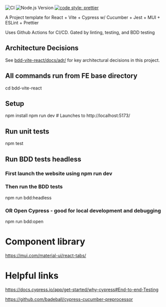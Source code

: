 ![CI](https://github.com/bmackeyimproving/BDD-Demo/actions/workflows/ci.yml/badge.svg) ![Node.js Version](https://img.shields.io/node/v/vite) [![code style: prettier](https://img.shields.io/badge/code_style-prettier-ff69b4.svg?style=flat-square)](https://prettier.io/)

A Project template for React + Vite + Cypress w/ Cucumber + Jest + MUI + ESLint + Prettier

Uses Github Actions for CI/CD.  Gated by linting, testing, and BDD testing

## Architecture Decisions
See [bdd-vite-react/docs/adr/](bdd-vite-react/docs/adr/) for key architectural decisions in this project.

## All commands run from FE base directory
cd bdd-vite-react

## Setup
npm install
npm run dev # Launches to http://localhost:5173/

## Run unit tests
npm test

## Run BDD tests headless
### First launch the website using npm run dev

### Then run the BDD tests
npm run bdd:headless
### OR Open Cypress - good for local development and debugging
npm run bdd:open

# Component library
https://mui.com/material-ui/react-tabs/


# Helpful links 

https://docs.cypress.io/app/get-started/why-cypress#End-to-end-Testing

https://github.com/badeball/cypress-cucumber-preprocessor
